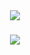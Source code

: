 <div align="center">
    <img src="https://readme-typing-svg.herokuapp.com/?duration=font=Righteous&size=35&center=true&vCenter=true&width=500&height=70&duration=4000&random=true&color=7DE8F7FF&lines=Under+Maintenance+:3;Under+Construction" />
</div>


<h3 align="center">
    <img src="https://readme-typing-svg.herokuapp.com/?font=Righteous&size=25&center=true&vCenter=true&width=500&height=70&duration=4000&lines=Thanks+for+visiting!+;Endless+Learning">
</h3>
